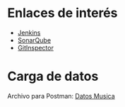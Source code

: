# Enlaces de interés   

* [Jenkins](http://157.253.238.75:8080/jenkins-isis2603/)
* [SonarQube](http://157.253.238.75:8080/sonar-isis2603/)
* [GitInspector](https://uniandes-isis2603.github.io/202210_S3_E1_Musica_Front_2/reports)


# Carga de datos
Archivo para Postman: [Datos Musica](./src/assets/zCreate%20Data.postman_collection.json)
